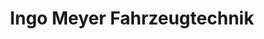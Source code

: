 ---
title: "Ingo Meyer Fahrzeugtechnik"
url: /osnabrueck/ingo-meyer-fahrzeugtechnik/
shop: Autowerkstatt
---
